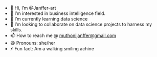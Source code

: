 - 👋 Hi, I’m @Janffer-art
- 👀 I’m interested in business intelligence field.
- 🌱 I’m currently learning data science
- 💞️ I’m looking to collaborate on data science projects to harness my skills.
- 📫 How to reach me @ muthonijanffer@gmail.com
- 😄 Pronouns: she/her
- ⚡ Fun fact: Am a walking smiling achine

<!---
Janffer-art/Janffer-art is a ✨ special ✨ repository because its `README.md` (this file) appears on your GitHub profile.
You can click the Preview link to take a look at your changes.
--->
